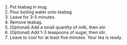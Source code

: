 1. Put teabag in mug.
2. Pour boiling water onto teabag.
3. Leave for 3-5 minutes.
4. Remove teabag.
5. (Optional) Add a small quantity of milk, then stir.
6. (Optional) Add 1-3 teaspoons of sugar, then stir.
7. Leave to cool for at least five minutes.
Your tea is ready.
